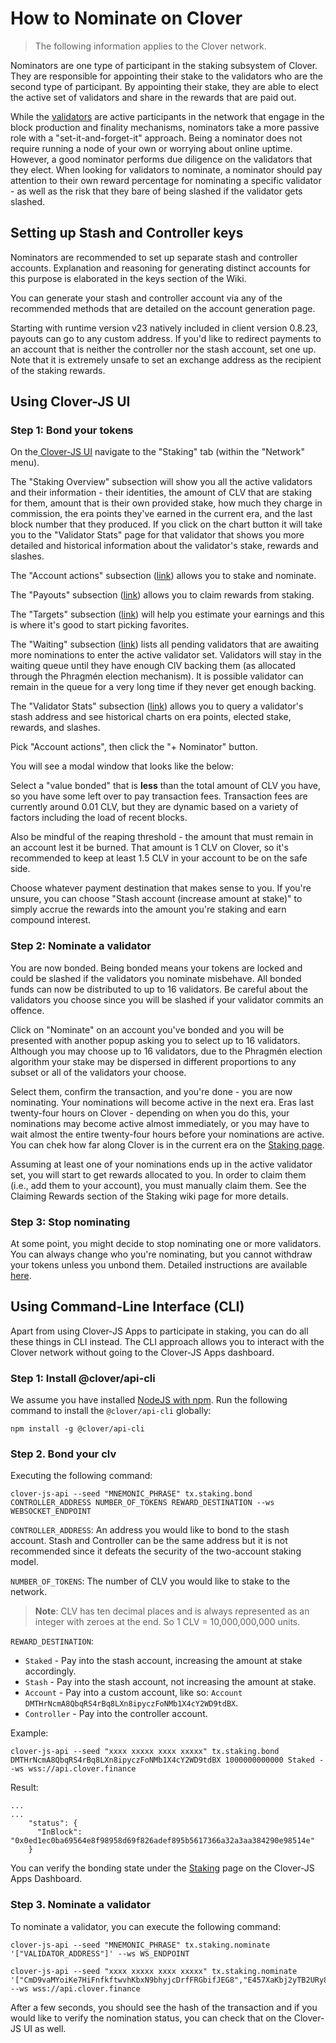 # How to Nominate on Clover

> The following information applies to the Clover network.

Nominators are one type of participant in the staking subsystem of Clover. They are responsible for appointing their stake to the validators who are the second type of participant. By appointing their stake, they are able to elect the active set of validators and share in the rewards that are paid out.

While the [validators](https://wiki.polkadot.network/docs/en/maintain-guides-how-to-validate-kusama) are active participants in the network that engage in the block production and finality mechanisms, nominators take a more passive role with a "set-it-and-forget-it" approach. Being a nominator does not require running a node of your own or worrying about online uptime. However, a good nominator performs due diligence on the validators that they elect. When looking for validators to nominate, a nominator should pay attention to their own reward percentage for nominating a specific validator - as well as the risk that they bare of being slashed if the validator gets slashed.

## Setting up Stash and Controller keys

Nominators are recommended to set up separate stash and controller accounts. Explanation and reasoning for generating distinct accounts for this purpose is elaborated in the keys section of the Wiki.

You can generate your stash and controller account via any of the recommended methods that are detailed on the account generation page.

Starting with runtime version v23 natively included in client version 0.8.23, payouts can go to any custom address. If you'd like to redirect payments to an account that is neither the controller nor the stash account, set one up. Note that it is extremely unsafe to set an exchange address as the recipient of the staking rewards.

## Using Clover-JS UI

### Step 1: Bond your tokens

On the[ Clover-JS UI](https://apps.clover.finance/#/explorer) navigate to the "Staking" tab \(within the "Network" menu\).

The "Staking Overview" subsection will show you all the active validators and their information - their identities, the amount of CLV that are staking for them, amount that is their own provided stake, how much they charge in commission, the era points they've earned in the current era, and the last block number that they produced. If you click on the chart button it will take you to the "Validator Stats" page for that validator that shows you more detailed and historical information about the validator's stake, rewards and slashes.

The "Account actions" subsection \([link](https://apps.clover.finance/#/explorer)\) allows you to stake and nominate.

The "Payouts" subsection \([link](https://apps.clover.finance/#/explorer)\) allows you to claim rewards from staking.

The "Targets" subsection \([link](https://apps.clover.finance/#/explorer)\) will help you estimate your earnings and this is where it's good to start picking favorites.

The "Waiting" subsection \([link](https://apps.clover.finance/#/explorer)\) lists all pending validators that are awaiting more nominations to enter the active validator set. Validators will stay in the waiting queue until they have enough ClV backing them \(as allocated through the Phragmén election mechanism\). It is possible validator can remain in the queue for a very long time if they never get enough backing.

The "Validator Stats" subsection \([link](https://apps.clover.finance/#/explorer)\) allows you to query a validator's stash address and see historical charts on era points, elected stake, rewards, and slashes.

Pick "Account actions", then click the "+ Nominator" button.

You will see a modal window that looks like the below: 

Select a "value bonded" that is **less** than the total amount of CLV you have, so you have some left over to pay transaction fees. Transaction fees are currently around 0.01 CLV, but they are dynamic based on a variety of factors including the load of recent blocks.

Also be mindful of the reaping threshold - the amount that must remain in an account lest it be burned. That amount is 1 CLV on Clover, so it's recommended to keep at least 1.5 CLV in your account to be on the safe side.

Choose whatever payment destination that makes sense to you. If you're unsure, you can choose "Stash account \(increase amount at stake\)" to simply accrue the rewards into the amount you're staking and earn compound interest.

### Step 2: Nominate a validator

You are now bonded. Being bonded means your tokens are locked and could be slashed if the validators you nominate misbehave. All bonded funds can now be distributed to up to 16 validators. Be careful about the validators you choose since you will be slashed if your validator commits an offence.

Click on "Nominate" on an account you've bonded and you will be presented with another popup asking you to select up to 16 validators. Although you may choose up to 16 validators, due to the Phragmén election algorithm your stake may be dispersed in different proportions to any subset or all of the validators your choose.

Select them, confirm the transaction, and you're done - you are now nominating. Your nominations will become active in the next era. Eras last twenty-four hours on Clover - depending on when you do this, your nominations may become active almost immediately, or you may have to wait almost the entire twenty-four hours before your nominations are active. You can chek how far along Clover is in the current era on the [Staking page](https://apps.clover.finance/#/explorer).

Assuming at least one of your nominations ends up in the active validator set, you will start to get rewards allocated to you. In order to claim them \(i.e., add them to your account\), you must manually claim them. See the Claiming Rewards section of the Staking wiki page for more details.

### Step 3: Stop nominating

At some point, you might decide to stop nominating one or more validators. You can always change who you're nominating, but you cannot withdraw your tokens unless you unbond them. Detailed instructions are available [here](https://wiki.polkadot.network/docs/en/maintain-guides-how-to-unbond).

## Using Command-Line Interface \(CLI\)

Apart from using Clover-JS Apps to participate in staking, you can do all these things in CLI instead. The CLI approach allows you to interact with the Clover network without going to the Clover-JS Apps dashboard.

### Step 1: Install @clover/api-cli

We assume you have installed [NodeJS with npm](https://nodejs.org/). Run the following command to install the `@clover/api-cli` globally:

```text
npm install -g @clover/api-cli
```

### Step 2. Bond your clv

Executing the following command:

```text
clover-js-api --seed "MNEMONIC_PHRASE" tx.staking.bond CONTROLLER_ADDRESS NUMBER_OF_TOKENS REWARD_DESTINATION --ws WEBSOCKET_ENDPOINT
```

`CONTROLLER_ADDRESS`: An address you would like to bond to the stash account. Stash and Controller can be the same address but it is not recommended since it defeats the security of the two-account staking model.

`NUMBER_OF_TOKENS`: The number of CLV you would like to stake to the network.

> **Note**: CLV has ten decimal places and is always represented as an integer with zeroes at the end. So 1 CLV = 10,000,000,000 units.

`REWARD_DESTINATION`:

* `Staked` - Pay into the stash account, increasing the amount at stake accordingly.
* `Stash` - Pay into the stash account, not increasing the amount at stake.
* `Account` - Pay into a custom account, like so: `Account DMTHrNcmA8QbqRS4rBq8LXn8ipyczFoNMb1X4cY2WD9tdBX`.
* `Controller` - Pay into the controller account.

Example:

```text
clover-js-api --seed "xxxx xxxxx xxxx xxxxx" tx.staking.bond DMTHrNcmA8QbqRS4rBq8LXn8ipyczFoNMb1X4cY2WD9tdBX 1000000000000 Staked --ws wss://api.clover.finance
```

Result:

```text
...
...
    "status": {
      "InBlock": "0x0ed1ec0ba69564e8f98958d69f826adef895b5617366a32a3aa384290e98514e"
    }
```

You can verify the bonding state under the [Staking](https://apps.clover.finance/#/explorer) page on the Clover-JS Apps Dashboard.

### Step 3. Nominate a validator

To nominate a validator, you can execute the following command:

```text
clover-js-api --seed "MNEMONIC_PHRASE" tx.staking.nominate '["VALIDATOR_ADDRESS"]' --ws WS_ENDPOINT
```

```text
clover-js-api --seed "xxxx xxxxx xxxx xxxxx" tx.staking.nominate '["CmD9vaMYoiKe7HiFnfkftwvhKbxN9bhyjcDrfFRGbifJEG8","E457XaKbj2yTB2URy8N4UuzmyuFRkcdxYs67UvSgVr7HyFb"]' --ws wss://api.clover.finance
```

After a few seconds, you should see the hash of the transaction and if you would like to verify the nomination status, you can check that on the Clover-JS UI as well.

